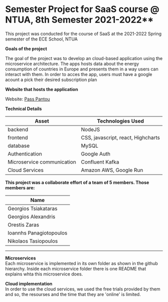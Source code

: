 # Semester Project for SaaS course @ NTUA, 8th Semester 2021-2022**

This project was conducted for the course of SaaS at the 2021-2022 Spring semester of the ECE School, NTUA

**Goals of the project**

The goal of the project was to develop an cloud-based application using the microservice architecture. The apps hosts data about the energy consumption of countries in Europe and presents them in a way users can interact with them.
In order to acces the app, users must have a google acount a pick their desired subscription plan

**Website that hosts the application** 

Website: [Pass Pantou](http://localhost:3000/)


**Technical Details**

| Asset | Technologies Used |
| ----- | ----------- |
| backend | NodeJS |
| frontend | CSS, javascript, react, Highcharts |
| database | MySQL |
| Authentication | Google Auth |
| Microservice communication|Confluent Kafka|
| Cloud Services|Amazon AWS, Google Run|


**This project was a collaborate effort of a team of 5 members. Those members are:**

| Name
| ----- 
| Georgios Tsiakataras
| Georgios Alexandris
| Orestis Zaras
| Ioannhs Panagiotopoulos
| Nikolaos Tasiopoulos

---
**Microservices** <br>
Each microservice is implemented in its own folder as shown in the github hierarchy. Inside each microservice folder there is one README that explains whta this microservice does.

**Cloud implementation** <br>
In order to use the cloud services, we used the free trials provided by them and so, the resourses and the time that they are 'online' is limited.
  
  
